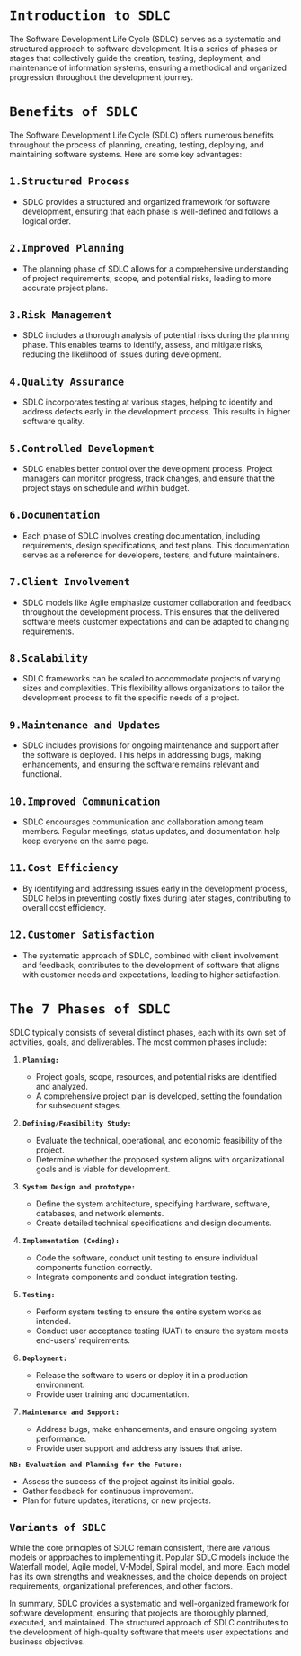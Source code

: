 # **`Introduction to SDLC`**

The Software Development Life Cycle (SDLC) serves as a systematic and structured approach to software development. It is a series of phases or stages that collectively guide the creation, testing, deployment, and maintenance of information systems, ensuring a methodical and organized progression throughout the development journey.

# **`Benefits of SDLC`**

The Software Development Life Cycle (SDLC) offers numerous benefits throughout the process of planning, creating, testing, deploying, and maintaining software systems. Here are some key advantages:

## **`1.Structured Process`**

- SDLC provides a structured and organized framework for software development, ensuring that each phase is well-defined and follows a logical order.

## `2.Improved Planning `

- The planning phase of SDLC allows for a comprehensive understanding of project requirements, scope, and potential risks, leading to more accurate project plans.

## **`3.Risk Management`**

- SDLC includes a thorough analysis of potential risks during the planning phase. This enables teams to identify, assess, and mitigate risks, reducing the likelihood of issues during development.

## **`4.Quality Assurance`**

- SDLC incorporates testing at various stages, helping to identify and address defects early in the development process. This results in higher software quality.

## **`5.Controlled Development`**

- SDLC enables better control over the development process. Project managers can monitor progress, track changes, and ensure that the project stays on schedule and within budget.

## **`6.Documentation`**

- Each phase of SDLC involves creating documentation, including requirements, design specifications, and test plans. This documentation serves as a reference for developers, testers, and future maintainers.

## **`7.Client Involvement`**

- SDLC models like Agile emphasize customer collaboration and feedback throughout the development process. This ensures that the delivered software meets customer expectations and can be adapted to changing requirements.

## **`8.Scalability`**

- SDLC frameworks can be scaled to accommodate projects of varying sizes and complexities. This flexibility allows organizations to tailor the development process to fit the specific needs of a project.

## **`9.Maintenance and Updates`**

- SDLC includes provisions for ongoing maintenance and support after the software is deployed. This helps in addressing bugs, making enhancements, and ensuring the software remains relevant and functional.

## **`10.Improved Communication`**

- SDLC encourages communication and collaboration among team members. Regular meetings, status updates, and documentation help keep everyone on the same page.

## **`11.Cost Efficiency`**

- By identifying and addressing issues early in the development process, SDLC helps in preventing costly fixes during later stages, contributing to overall cost efficiency.

## **`12.Customer Satisfaction`**

- The systematic approach of SDLC, combined with client involvement and feedback, contributes to the development of software that aligns with customer needs and expectations, leading to higher satisfaction.


# **`The 7 Phases of SDLC`**

SDLC typically consists of several distinct phases, each with its own set of activities, goals, and deliverables. The most common phases include:

1. **`Planning:`**
   - Project goals, scope, resources, and potential risks are identified and analyzed.
   - A comprehensive project plan is developed, setting the foundation for subsequent stages.

2. **`Defining/Feasibility Study:`**
   - Evaluate the technical, operational, and economic feasibility of the project.
   - Determine whether the proposed system aligns with organizational goals and is viable for development.

3. **`System Design and prototype:`**
   - Define the system architecture, specifying hardware, software, databases, and network elements.
   - Create detailed technical specifications and design documents.

4. **`Implementation (Coding):`**
   - Code the software, conduct unit testing to ensure individual components function correctly.
   - Integrate components and conduct integration testing.

5. **`Testing:`**
   - Perform system testing to ensure the entire system works as intended.
   - Conduct user acceptance testing (UAT) to ensure the system meets end-users' requirements.

6. **`Deployment:`**
   - Release the software to users or deploy it in a production environment.
   - Provide user training and documentation.

7. **`Maintenance and Support:`**
   - Address bugs, make enhancements, and ensure ongoing system performance.
   - Provide user support and address any issues that arise.

 **`NB: Evaluation and Planning for the Future:`**
   - Assess the success of the project against its initial goals.
   - Gather feedback for continuous improvement.
   - Plan for future updates, iterations, or new projects.

## `Variants of SDLC`

While the core principles of SDLC remain consistent, there are various models or approaches to implementing it. Popular SDLC models include the Waterfall model, Agile model, V-Model, Spiral model, and more. Each model has its own strengths and weaknesses, and the choice depends on project requirements, organizational preferences, and other factors.

In summary, SDLC provides a systematic and well-organized framework for software development, ensuring that projects are thoroughly planned, executed, and maintained. The structured approach of SDLC contributes to the development of high-quality software that meets user expectations and business objectives.
